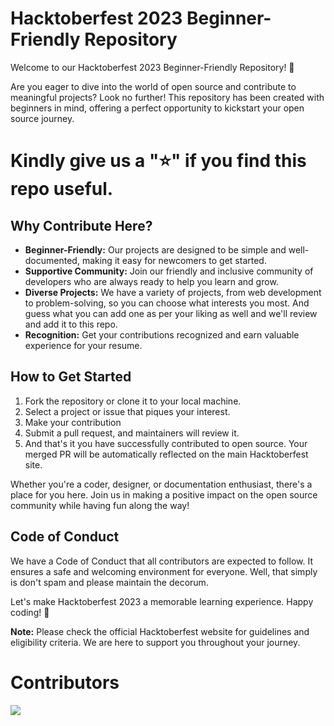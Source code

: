 # Hacktoberfest 2023 Beginner-Friendly Repository
Welcome to our Hacktoberfest 2023 Beginner-Friendly Repository! 🎉


Are you eager to dive into the world of open source and contribute to meaningful projects? Look no further! This repository has been created with beginners in mind, offering a perfect opportunity to kickstart your open source journey.
<h1>Kindly give us a "⭐️" if you find this repo useful.</h1>

## Why Contribute Here?

- **Beginner-Friendly:** Our projects are designed to be simple and well-documented, making it easy for newcomers to get started.
- **Supportive Community:** Join our friendly and inclusive community of developers who are always ready to help you learn and grow.
- **Diverse Projects:** We have a variety of projects, from web development to problem-solving, so you can choose what interests you most. And guess what you can add one as per your liking as well  and we'll review and add it to this repo.
- **Recognition:** Get your contributions recognized and earn valuable experience for your resume.

## How to Get Started

1. Fork the repository or clone it to your local machine.
2. Select a project or issue that piques your interest.
3. Make your contribution 
4. Submit a pull request, and maintainers will review it.
5. And that's it you have successfully contributed to open source. Your merged PR will be  automatically reflected on the main Hacktoberfest site.

Whether you're a coder, designer, or documentation enthusiast, there's a place for you here. Join us in making a positive impact on the open source community while having fun along the way!


## Code of Conduct

We have a Code of Conduct that all contributors are expected to follow. It ensures a safe and welcoming environment for everyone. Well, that simply is don't spam and please maintain the decorum.

Let's make Hacktoberfest 2023 a memorable learning experience. Happy coding! 🚀

**Note:** Please check the official Hacktoberfest website for guidelines and eligibility criteria. We are here to support you throughout your journey.

<h1>Contributors</h1>
<a href="https://github.com/Aditya-devp/Contributershub/graphs/contributors">
  <img src="https://contrib.rocks/image?repo=Aditya-devp/Contributershub" />
</a>
